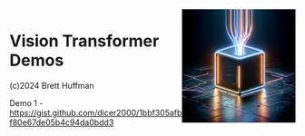 <img src="./VTView.png" alt="ViT" width="200" align="right" />

# Vision Transformer Demos

(c)2024 Brett Huffman


Demo 1 - https://gist.github.com/dicer2000/1bbf305afbf80e67de05b4c94da0bdd3

